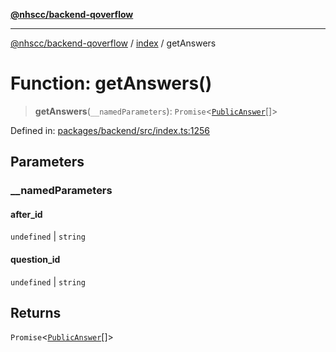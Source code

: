 [**@nhscc/backend-qoverflow**](../../README.md)

***

[@nhscc/backend-qoverflow](../../README.md) / [index](../README.md) / getAnswers

# Function: getAnswers()

> **getAnswers**(`__namedParameters`): `Promise`\<[`PublicAnswer`](../../db/type-aliases/PublicAnswer.md)[]\>

Defined in: [packages/backend/src/index.ts:1256](https://github.com/nhscc/qoverflow.api.hscc.bdpa.org/blob/7f72ded3e1b4a649a6466e0d002164176291fadc/packages/backend/src/index.ts#L1256)

## Parameters

### \_\_namedParameters

#### after_id

`undefined` \| `string`

#### question_id

`undefined` \| `string`

## Returns

`Promise`\<[`PublicAnswer`](../../db/type-aliases/PublicAnswer.md)[]\>
